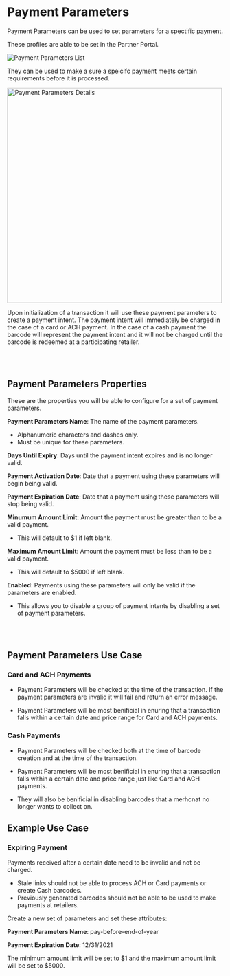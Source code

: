# **Payment Parameters**

Payment Parameters can be used to set parameters for a spectific payment.

These profiles are able to be set in the Partner Portal.

![Payment Parameters List](https://books-ui-assets.s3.amazonaws.com/payment-profile-list.png)

They can be used to make a sure a speicifc payment meets certain requirements before it is processed.

<img src="https://books-ui-assets.s3.amazonaws.com/payment-profile-details.png" alt="Payment Parameters Details" width="500"/>

Upon initialization of a transaction it will use these payment parameters to create a payment intent. The payment intent will immediately be charged in the case of a card or ACH payment. In the case of a cash payment the barcode will represent the payment intent and it will not be charged until the barcode is redeemed at a participating retailer.

<br/>
<br/>

## **Payment Parameters Properties**

These are the properties you will be able to configure for a set of payment parameters.

**Payment Parameters Name**: The name of the payment parameters.
* Alphanumeric characters and dashes only.
* Must be unique for these parameters.

**Days Until Expiry**: Days until the payment intent expires and is no longer valid.

**Payment Activation Date**: Date that a payment using these parameters will begin being valid.

**Payment Expiration Date**: Date that a payment using these parameters will stop being valid.

**Minumum Amount Limit**: Amount the payment must be greater than to be a valid payment.
* This will default to $1 if left blank.

**Maximum Amount Limit**: Amount the payment must be less than to be a valid payment.
* This will default to $5000 if left blank.

**Enabled**: Payments using these parameters will only be valid if the parameters are enabled.
* This allows you to disable a group of payment intents by disabling a set of payment parameters.
<br/>
<br/>

## **Payment Parameters Use Case**

### Card and ACH Payments

* Payment Parameters will be checked at the time of the transaction. If the payment parameters are invalid it will fail and return an error message.

* Payment Parameters will be most benificial in enuring that a transaction falls within a certain date and price range for Card and ACH payments.
### Cash Payments

* Payment Parameters will be checked both at the time of barcode creation and at the time of the transaction.

* Payment Parameters will be most benificial in enuring that a transaction falls within a certain date and price range just like Card and ACH payments. 

* They will also be benificial in disabling barcodes that a merhcnat no longer wants to collect on.

## Example Use Case

### Expiring Payment

Payments received after a certain date need to be invalid and not be charged.
* Stale links should not be able to process ACH or Card payments or create Cash barcodes.
* Previously generated barcodes should not be able to be used to make payments at retailers.

Create a new set of parameters and set these attributes:
<br/>

**Payment Parameters Name**: pay-before-end-of-year
<br/>

**Payment Expiration Date**: 12/31/2021

The minimum amount limit will be set to $1 and the maximum amount limit will be set to $5000.
